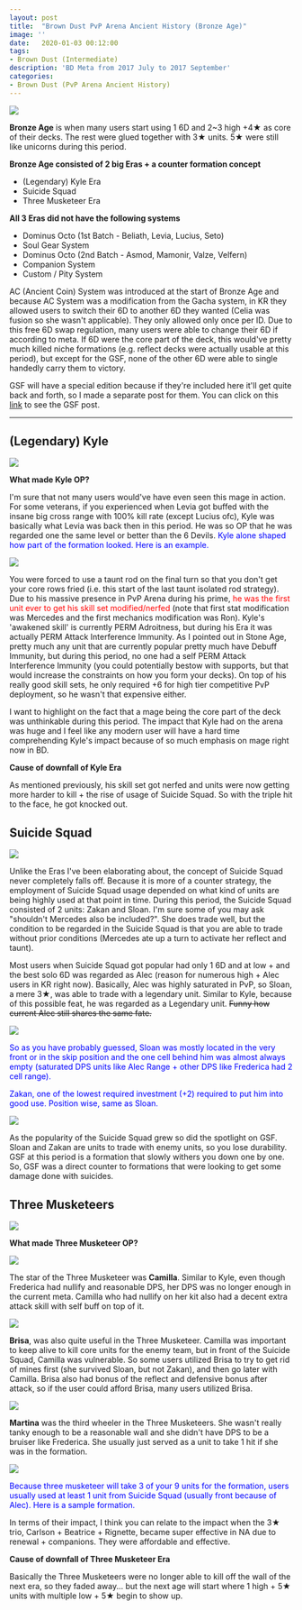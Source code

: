```yaml
---
layout: post
title:  "Brown Dust PvP Arena Ancient History (Bronze Age)"
image: ''
date:   2020-01-03 00:12:00
tags:
- Brown Dust (Intermediate)
description: 'BD Meta from 2017 July to 2017 September'
categories:
- Brown Dust (PvP Arena Ancient History)
---
```


<img src="../uploads/bd-pvp-arena-ancient-history-banner.png">

**Bronze Age** is when many users start using 1 6D and 2~3 high +4★ as core of their decks. The rest were glued together with 3★ units. 5★ were still like unicorns during this period.

**Bronze Age consisted of 2 big Eras + a counter formation concept**

* (Legendary) Kyle Era
* Suicide Squad
* Three Musketeer Era

**All 3 Eras did not have the following systems**

* Dominus Octo (1st Batch - Beliath, Levia, Lucius, Seto)
* Soul Gear System
* Dominus Octo (2nd Batch - Asmod, Mamonir, Valze, Velfern)
* Companion System
* Custom / Pity System

AC (Ancient Coin) System was introduced at the start of Bronze Age and because AC System was a modification from the Gacha system, in KR they allowed users to switch their 6D to another 6D they wanted (Celia was fusion so she wasn't applicable). They only allowed only once per ID. Due to this free 6D swap regulation, many users were able to change their 6D if according to meta. If 6D were the core part of the deck, this would've pretty much killed niche formations (e.g. reflect decks were actually usable at this period), but except for the GSF, none of the other 6D were able to single handedly carry them to victory.

GSF will have a special edition because if they're included here it'll get quite back and forth, so I made a separate post for them. You can click on this [link]() to see the GSF post.

---

## (Legendary) Kyle

<img src="../uploads/bd-pvp-arena-ancient-history-kyle.png">

**What made Kyle OP?**

I'm sure that not many users would've have even seen this mage in action. For some veterans, if you experienced when Levia got buffed with the insane big cross range with 100% kill rate (except Lucius ofc), Kyle was basically what Levia was back then in this period. He was so OP that he was regarded one the same level or better than the 6 Devils. <span style="color:blue">Kyle alone shaped how part of the formation looked. Here is an example.</span>

<img src="../uploads/bd-pvp-arena-ancient-history-kyle-formation.png">

You were forced to use a taunt rod on the final turn so that you don't get your core rows fried (i.e. this start of the last taunt isolated rod strategy). Due to his massive presence in PvP Arena during his prime, <span style="color:red">he was the first unit ever to get his skill set modified/nerfed</span> (note that first stat modification was Mercedes and the first mechanics modification was Ron). Kyle's 'awakened skill' is currently PERM Adroitness, but during his Era it was actually PERM Attack Interference Immunity. As I pointed out in Stone Age, pretty much any unit that are currently popular pretty much have Debuff Immunity, but during this period, no one had a self PERM Attack Interference Immunity (you could potentially bestow with supports, but that would increase the constraints on how you form your decks). On top of his really good skill sets, he only required +6 for high tier competitive PvP deployment, so he wasn't that expensive either.

>
I want to highlight on the fact that a mage being the core part of the deck was unthinkable during this period. The impact that Kyle had on the arena was huge and I feel like any modern user will have a hard time comprehending Kyle's impact because of so much emphasis on mage right now in BD.
>

**Cause of downfall of Kyle Era**

As mentioned previously, his skill set got nerfed and units were now getting more harder to kill + the rise of usage of Suicide Squad. So with the triple hit to the face, he got knocked out.

## Suicide Squad

<img src="../uploads/bd-pvp-arena-ancient-history-ss.png">

Unlike the Eras I've been elaborating about, the concept of Suicide Squad never completely falls off. Because it is more of a counter strategy, the employment of Suicide Squad usage depended on what kind of units are being highly used at that point in time. During this period, the Suicide Squad consisted of 2 units: Zakan and Sloan. I'm sure some of you may ask "shouldn't Mercedes also be included?". She does trade well, but the condition to be regarded in the Suicide Squad is that you are able to trade without prior conditions (Mercedes ate up a turn to activate her reflect and taunt).

Most users when Suicide Squad got popular had only 1 6D and at low + and the best solo 6D was regarded as Alec (reason for numerous high + Alec users in KR right now). Basically, Alec was highly saturated in PvP, so Sloan, a mere 3★, was able to trade with a legendary unit. Similar to Kyle, because of this possible feat, he was regarded as a Legendary unit. ~~Funny how current Alec still shares the same fate.~~

<img src="../uploads/bd-pvp-arena-ancient-history-aleclul.gif">

<span style="color:blue">So as you have probably guessed, Sloan was mostly located in the very front or in the skip position and the one cell behind him was almost always empty (saturated DPS units like Alec Range + other DPS like Frederica had 2 cell range).</span>

<span style="color:blue">Zakan, one of the lowest required investment (+2) required to put him into good use. Position wise, same as Sloan.</span>

<img src="../uploads/bd-pvp-arena-ancient-history-suicide-formation.jpg">

As the popularity of the Suicide Squad grew so did the spotlight on GSF. Sloan and Zakan are units to trade with enemy units, so you lose durability. GSF at this period is a formation that slowly withers you down one by one. So, GSF was a direct counter to formations that were looking to get some damage done with suicides.

## Three Musketeers

<img src="../uploads/bd-pvp-arena-ancient-history-3musk-banner.jpg">

**What made Three Musketeer OP?**

<img src="../uploads/bd-pvp-arena-ancient-history-camilla.jpg">

The star of the Three Musketeer was **Camilla**. Similar to Kyle, even though Frederica had nullify and reasonable DPS, her DPS was no longer enough in the current meta. Camilla who had nullify on her kit also had a decent extra attack skill with self buff on top of it.

<img src="../uploads/bd-pvp-arena-ancient-history-brisa.jpg">

**Brisa**, was also quite useful in the Three Musketeer. Camilla was important to keep alive to kill core units for the enemy team, but in front of the Suicide Squad, Camilla was vulnerable. So some users utilized Brisa to try to get rid of mines first (she survived Sloan, but not Zakan), and then go later with Camilla. Brisa also had bonus of the reflect and defensive bonus after attack, so if the user could afford Brisa, many users utilized Brisa.

<img src="../uploads/bd-pvp-arena-ancient-history-martina.jpg">

**Martina** was the third wheeler in the Three Musketeers. She wasn't really tanky enough to be a reasonable wall and she didn't have DPS to be a bruiser like Frederica. She usually just served as a unit to take 1 hit if she was in the formation.

<img src="../uploads/bd-pvp-arena-ancient-history-jirobo.PNG">

<span style="color:blue">Because three musketeer will take 3 of your 9 units for the formation, users usually used at least 1 unit from Suicide Squad (usually front because of Alec). Here is a sample formation.</span>

In terms of their impact, I think you can relate to the impact when the 3★ trio, Carlson + Beatrice + Rignette, became super effective in NA due to renewal + companions. They were affordable and effective.

**Cause of downfall of Three Musketeer Era**

Basically the Three Musketeers were no longer able to kill off the wall of the next era, so they faded away... but the next age will start where 1 high + 5★ units with multiple low + 5★ begin to show up.
